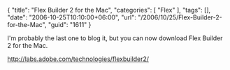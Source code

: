 {
	"title": "Flex Builder 2 for the Mac",
	"categories": [
		"Flex"
	],
	"tags": [],
	"date": "2006-10-25T10:10:00+06:00",
	"url": "/2006/10/25/Flex-Builder-2-for-the-Mac",
	"guid": "1611"
}

I'm probably the last one to blog it, but you can now download Flex Builder 2 for the Mac.

<a href="http://labs.adobe.com/technologies/flexbuilder2/">http://labs.adobe.com/technologies/flexbuilder2/</a>